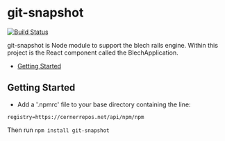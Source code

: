 # git-snapshot

[![Build Status](https://jenkins.cerner.com/ion/job/RM012685/job/git-snapshot/job/master/badge/icon)](https://jenkins.cerner.com/ion/job/RM012685/job/git-snapshot/job/master/)

git-snapshot is Node module to support the blech rails engine. Within this project is the React component called the BlechApplication.

- [Getting Started](#getting-started)

## Getting Started

- Add a '.npmrc' file to your base directory containing the line:

```
registry=https://cernerrepos.net/api/npm/npm
```

Then run `npm install git-snapshot`
